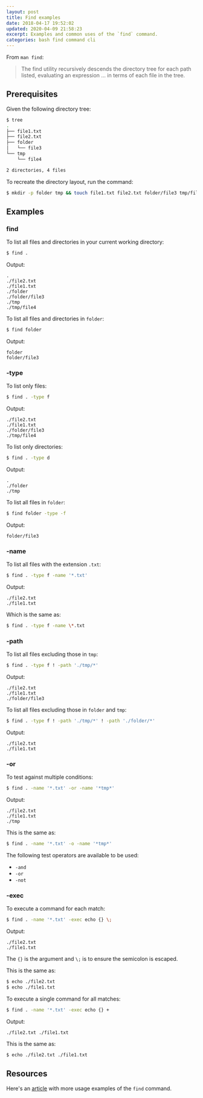 ```yaml
---
layout: post
title: Find examples
date: 2018-04-17 19:52:02
updated: 2020-04-09 21:58:23
excerpt: Examples and common uses of the `find` command.
categories: bash find command cli
---
```


From `man find`:

> The find utility recursively descends the directory tree for each path listed, evaluating an expression &hellip; in terms of each file in the tree.

## Prerequisites

Given the following directory tree:

```sh
$ tree
.
├── file1.txt
├── file2.txt
├── folder
│   └── file3
└── tmp
    └── file4

2 directories, 4 files
```

To recreate the directory layout, run the command:

```sh
$ mkdir -p folder tmp && touch file1.txt file2.txt folder/file3 tmp/file4
```

## Examples

### find

To list all files and directories in your current working directory:

```sh
$ find .
```

Output:

```
.
./file2.txt
./file1.txt
./folder
./folder/file3
./tmp
./tmp/file4
```

To list all files and directories in `folder`:

```sh
$ find folder
```

Output:

```
folder
folder/file3
```

### -type

To list only files:

```sh
$ find . -type f
```

Output:

```
./file2.txt
./file1.txt
./folder/file3
./tmp/file4
```

To list only directories:

```sh
$ find . -type d
```

Output:

```
.
./folder
./tmp
```

To list all files in `folder`:

```sh
$ find folder -type -f
```

Output:

```
folder/file3
```

### -name

To list all files with the extension `.txt`:

```sh
$ find . -type f -name '*.txt'
```

Output:

```
./file2.txt
./file1.txt
```

Which is the same as:

```sh
$ find . -type f -name \*.txt
```

### -path

To list all files excluding those in `tmp`:

```sh
$ find . -type f ! -path './tmp/*'
```

Output:

```
./file2.txt
./file1.txt
./folder/file3
```

To list all files excluding those in `folder` and `tmp`:

```sh
$ find . -type f ! -path './tmp/*' ! -path './folder/*'
```

Output:

```
./file2.txt
./file1.txt
```

### -or

To test against multiple conditions:

```sh
$ find . -name '*.txt' -or -name '*tmp*'
```

Output:

```
./file2.txt
./file1.txt
./tmp
```

This is the same as:

```sh
$ find . -name '*.txt' -o -name '*tmp*'
```

The following test operators are available to be used:

- `-and`
- `-or`
- `-not`

### -exec

To execute a command for each match:

```sh
$ find . -name '*.txt' -exec echo {} \;
```

Output:

```
./file2.txt
./file1.txt
```

The `{}` is the argument and `\;` is to ensure the semicolon is escaped.

This is the same as:

```sh
$ echo ./file2.txt
$ echo ./file1.txt
```

To execute a single command for all matches:

```sh
$ find . -name '*.txt' -exec echo {} +
```

Output:

```
./file2.txt ./file1.txt
```

This is the same as:

```sh
$ echo ./file2.txt ./file1.txt
```

## Resources

Here's an [article](https://math2001.github.io/article/bashs-find-command/) with more usage examples of the `find` command.
